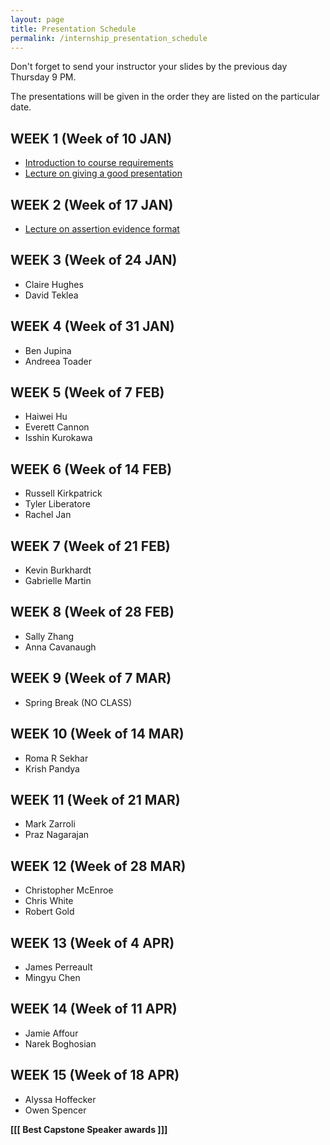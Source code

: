 ```yaml
---
layout: page
title: Presentation Schedule
permalink: /internship_presentation_schedule
---
```


Don't forget to send your instructor your slides by the previous day Thursday 9 PM.

The presentations will be given in the order they are listed on the particular date.

## WEEK 1 (Week of 10 JAN)

* [Introduction to course requirements]({{site.baseurl}}/internships/pdfs/introduction-internship.pdf)
* [Lecture on giving a good presentation]({{site.baseurl}}/internships/pdfs/lecture-on-presentations-internship.pdf)

## WEEK 2 (Week of 17 JAN)

* [Lecture on assertion evidence format]({{site.baseurl}}/internships/pdfs/lecture-on-assertion-evidence-format.pdf)

## WEEK 3 (Week of 24 JAN)

* Claire Hughes
* David Teklea
  
## WEEK 4 (Week of 31 JAN)

* Ben Jupina
* Andreea Toader

## WEEK 5 (Week of 7 FEB)

* Haiwei Hu
* Everett Cannon
* Isshin Kurokawa

## WEEK 6 (Week of 14 FEB)

* Russell Kirkpatrick
* Tyler Liberatore
* Rachel Jan

## WEEK 7 (Week of 21 FEB)

* Kevin Burkhardt
* Gabrielle Martin

## WEEK 8 (Week of 28 FEB)

* Sally Zhang
* Anna Cavanaugh

## WEEK 9 (Week of 7 MAR)

* Spring Break (NO CLASS)

## WEEK 10 (Week of 14 MAR)

* Roma R Sekhar
* Krish Pandya

## WEEK 11 (Week of 21 MAR)

* Mark Zarroli
* Praz Nagarajan

## WEEK 12 (Week of 28 MAR)

* Christopher McEnroe
* Chris White
* Robert Gold

## WEEK 13 (Week of 4 APR)

* James Perreault
* Mingyu Chen

## WEEK 14 (Week of 11 APR)

* Jamie Affour
* Narek Boghosian

## WEEK 15 (Week of 18 APR)

* Alyssa Hoffecker
* Owen Spencer

**[[[ Best Capstone Speaker awards ]]]**
